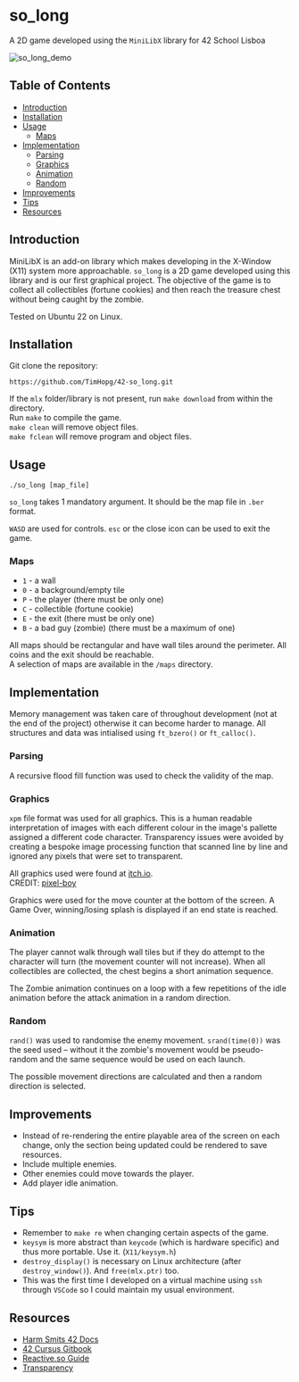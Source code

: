 # so_long

A 2D game developed using the `MiniLibX` library for 42 School Lisboa

![so_long_demo](https://i.giphy.com/media/v1.Y2lkPTc5MGI3NjExbWdsYW1lNDlqZzJqZTNvemU0Nmlqdndmamw5Njd5anlkdzJmNDd6bCZlcD12MV9pbnRlcm5hbF9naWZfYnlfaWQmY3Q9Zw/Od0XMgLsmJhGL4kAa9/giphy.gif)

## Table of Contents

- [Introduction](#introduction)
- [Installation](#installation)
- [Usage](#usage)
  - [Maps](#maps)
- [Implementation](#implementation)
  - [Parsing](#parsing)
  - [Graphics](#graphics)
  - [Animation](#animation)
  - [Random](#random)
- [Improvements](#improvements)
- [Tips](#tips)
- [Resources](#resources)

## Introduction

MiniLibX is an add-on library which makes developing in the X-Window (X11) system more approachable. `so_long` is a 2D game developed using this library and is our first graphical project. The objective of the game is to collect all collectibles (fortune cookies) and then reach the treasure chest without being caught by the zombie.

Tested on Ubuntu 22 on Linux.

## Installation

Git clone the repository:

```shell
https://github.com/TimHopg/42-so_long.git
```

If the `mlx` folder/library is not present, run `make download` from within the directory.  
Run `make` to compile the game.  
`make clean` will remove object files.  
`make fclean` will remove program and object files.  

## Usage

```shell
./so_long [map_file]
```

`so_long` takes 1 mandatory argument. It should be the map file in `.ber` format.

`WASD` are used for controls. `esc` or the close icon can be used to exit the game.

### Maps

- `1` - a wall
- `0` - a background/empty tile
- `P` - the player (there must be only one)
- `C` - collectible (fortune cookie)
- `E` - the exit (there must be only one)
- `B` - a bad guy (zombie) (there must be a maximum of one)

All maps should be rectangular and have wall tiles around the perimeter. All coins and the exit should be reachable.  
A selection of maps are available in the `/maps` directory.

## Implementation

Memory management was taken care of throughout development (not at the end of the project) otherwise it can become harder to manage. All structures and data was intialised using `ft_bzero()` or `ft_calloc()`.

### Parsing

A recursive flood fill function was used to check the validity of the map.

### Graphics

`xpm` file format was used for all graphics. This is a human readable interpretation of images with each different colour in the image's pallette assigned a different code character.
Transparency issues were avoided by creating a bespoke image processing function that scanned line by line and ignored any pixels that were set to transparent.

All graphics used were found at [itch.io](http://itch.io).  
CREDIT: [pixel-boy](https://pixel-boy.itch.io/ninja-adventure-asset-pack)

Graphics were used for the move counter at the bottom of the screen.
A Game Over, winning/losing splash is displayed if an end state is reached.

### Animation

The player cannot walk through wall tiles but if they do attempt to the character will turn (the movement counter will not increase). When all collectibles are collected, the chest begins a short animation sequence.

The Zombie animation continues on a loop with a few repetitions of the idle animation before the attack animation in a random direction.

### Random

`rand()` was used to randomise the enemy movement. `srand(time(0))` was the seed used – without it the zombie's movement would be pseudo-random and the same sequence would be used on each launch.

The possible movement directions are calculated and then a random direction is selected.

## Improvements

- Instead of re-rendering the entire playable area of the screen on each change, only the section being updated could be rendered to save resources.
- Include multiple enemies.
- Other enemies could move towards the player.
- Add player idle animation.

## Tips

- Remember to `make re` when changing certain aspects of the game.
- `keysym` is more abstract than `keycode` (which is hardware specific) and thus more portable. Use it. (`X11/keysym.h`)
- `destroy_display()` is necessary on Linux architecture (after `destroy_window()`). And `free(mlx.ptr)` too.
- This was the first time I developed on a virtual machine using `ssh` through `VSCode` so I could maintain my usual environment.

## Resources

- [Harm Smits 42 Docs](https://harm-smits.github.io/42docs/libs/minilibx/introduction.html)
- [42 Cursus Gitbook](https://42-cursus.gitbook.io/guide/rank-02/so_long/understand-so_long)
- [Reactive.so Guide](https://reactive.so/post/42-a-comprehensive-guide-to-so_long)
- [Transparency](https://pulgamecanica.herokuapp.com/posts/mlx-transparency)
